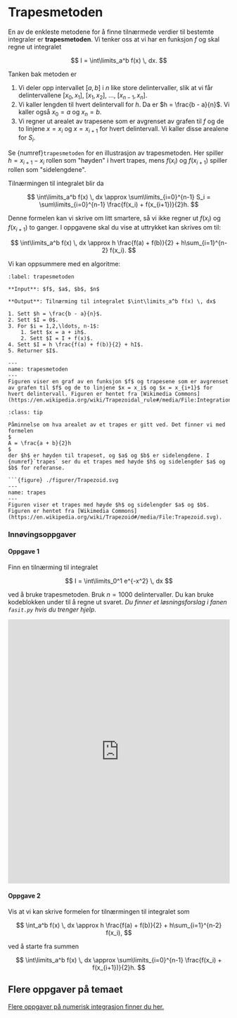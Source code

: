 # Trapesmetoden
En av de enkleste metodene for å finne tilnærmede verdier til bestemte integraler er **trapesmetoden**. Vi tenker oss at vi har en funksjon $f$ og skal regne ut integralet

$$
I = \int\limits_a^b f(x) \, dx.
$$

Tanken bak metoden er 
1. Vi deler opp intervallet $[a, b]$ i $n$ like store delintervaller, slik at vi får delintervallene $[x_0, x_1]$, $[x_1, x_2]$, ..., $[x_{n-1}, x_n]$.
2. Vi kaller lengden til hvert delintervall for $h$. Da er $h = \frac{b - a}{n}$. Vi kaller også $x_0 = a$ og $x_n = b$. 
3. Vi regner ut arealet av trapesene som er avgrenset av grafen til $f$ og de to linjene $x = x_i$ og $x = x_{i+1}$ for hvert delintervall. Vi kaller disse arealene for $S_i$.

Se {numref}`trapesmetoden` for en illustrasjon av trapesmetoden. Her spiller $h = x_{i+1} - x_i$ rollen som "høyden" i hvert trapes, mens $f(x_i)$ og $f(x_{i+1})$ spiller rollen som "sidelengdene".

Tilnærmingen til integralet blir da

$$
\int\limits_a^b f(x) \, dx \approx \sum\limits_{i=0}^{n-1} S_i = \sum\limits_{i=0}^{n-1} \frac{f(x_i) + f(x_{i+1})}{2}h.
$$

Denne formelen kan vi skrive om litt smartere, så vi ikke regner ut $f(x_i)$ og $f(x_{i+1})$ to ganger. I oppgavene skal du vise at uttrykket kan skrives om til:

$$
\int\limits_a^b f(x) \, dx \approx h \frac{f(a) + f(b)}{2} + h\sum_{i=1}^{n-2} f(x_i).
$$


Vi kan oppsummere med en algoritme:

```{prf:algorithm} Trapesmetoden
:label: trapesmetoden

**Input**: $f$, $a$, $b$, $n$

**Output**: Tilnærming til integralet $\int\limits_a^b f(x) \, dx$

1. Sett $h = \frac{b - a}{n}$.
2. Sett $I = 0$.
3. For $i = 1,2,\ldots, n-1$:
    1. Sett $x = a + ih$.
    2. Sett $I = I + f(x)$.
4. Sett $I = h \frac{f(a) + f(b)}{2} + hI$.
5. Returner $I$.
```


```{figure} ./figurer/Integration_num_trapezes_notation.svg
---
name: trapesmetoden
---
Figuren viser en graf av en funksjon $f$ og trapesene som er avgrenset av grafen til $f$ og de to linjene $x = x_i$ og $x = x_{i+1}$ for hvert delintervall. Figuren er hentet fra [Wikimedia Commons](https://en.wikipedia.org/wiki/Trapezoidal_rule#/media/File:Integration_num_trapezes_notation.svg).
```


```{admonition} Arealet av et trapes
:class: tip

Påminnelse om hva arealet av et trapes er gitt ved. Det finner vi med formelen
$
A = \frac{a + b}{2}h
$
der $h$ er høyden til trapeset, og $a$ og $b$ er sidelengdene. I {numref}`trapes` ser du et trapes med høyde $h$ og sidelengder $a$ og $b$ for referanse.

```{figure} ./figurer/Trapezoid.svg
---
name: trapes
---
Figuren viser et trapes med høyde $h$ og sidelengder $a$ og $b$. Figuren er hentet fra [Wikimedia Commons](https://en.wikipedia.org/wiki/Trapezoid#/media/File:Trapezoid.svg).

```


### Innøvingsoppgaver



#### Oppgave 1

Finn en tilnærming til integralet

$$
I = \int\limits_0^1 e^{-x^2} \, dx 
$$

ved å bruke trapesmetoden. Bruk $n = 1000$ delintervaller. Du kan bruke kodeblokken under til å regne ut svaret.
*Du finner et løsningsforslag i fanen `fasit.py` hvis du trenger hjelp*.

<iframe src="https://trinket.io/embed/python/41c0defb70" width="100%" height="600" frameborder="0" marginwidth="0" marginheight="0" allowfullscreen></iframe>



#### Oppgave 2

Vis at vi kan skrive formelen for tilnærmingen til integralet som

$$
\int_a^b f(x) \, dx \approx h \frac{f(a) + f(b)}{2} + h\sum_{i=1}^{n-2} f(x_i),
$$

ved å starte fra summen

$$
\int\limits_a^b f(x) \, dx \approx \sum\limits_{i=0}^{n-1} \frac{f(x_i) + f(x_{i+1})}{2}h.
$$


## Flere oppgaver på temaet



[Flere oppgaver på numerisk integrasjon finner du her.](../oppgaver/integrasjon_nb) 
